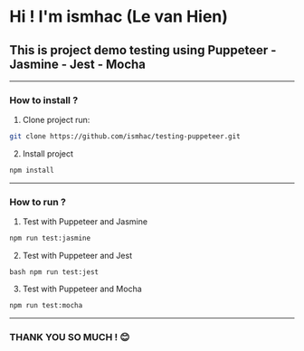# Hi ! I'm ismhac (Le van Hien)
## This is project demo testing using Puppeteer - Jasmine - Jest - Mocha
---
###  How to install ? 
1. Clone project
run:
```bash
git clone https://github.com/ismhac/testing-puppeteer.git
```
2. Install project 
```bash
npm install
```
---
### How to run ?
1. Test with Puppeteer and Jasmine
```bash
npm run test:jasmine
```
2. Test with Puppeteer and Jest
```
bash npm run test:jest
```
3. Test with Puppeteer and Mocha
```bash
npm run test:mocha
```
---
### THANK YOU SO MUCH ! :blush:


